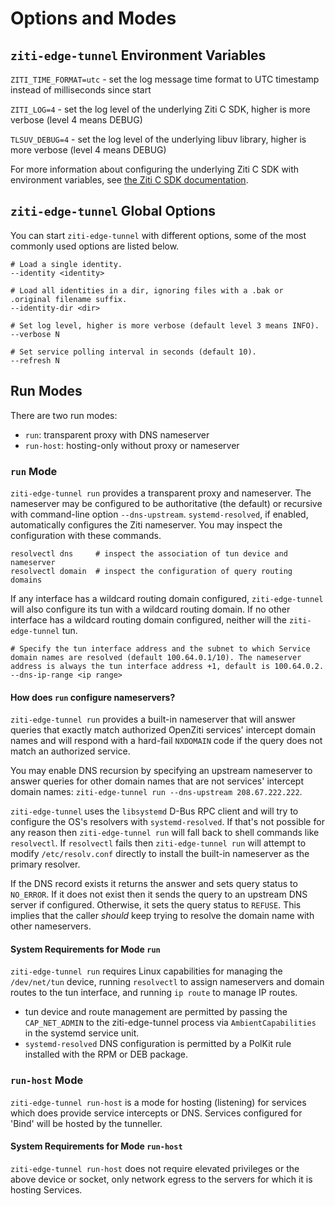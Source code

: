 
# Options and Modes

## `ziti-edge-tunnel` Environment Variables

`ZITI_TIME_FORMAT=utc` - set the log message time format to UTC timestamp instead of milliseconds since start

`ZITI_LOG=4` - set the log level of the underlying Ziti C SDK, higher is more verbose (level 4 means DEBUG)

`TLSUV_DEBUG=4` - set the log level of the underlying libuv library, higher is more verbose (level 4 means DEBUG)

For more information about configuring the underlying Ziti C SDK with environment variables, see [the Ziti C SDK documentation](../../../../docs/reference/developer/sdk/ziti-sdk-c).

## `ziti-edge-tunnel` Global Options

You can start `ziti-edge-tunnel` with different options, some of the most commonly used options are listed below.

```
# Load a single identity.
--identity <identity>
```

```
# Load all identities in a dir, ignoring files with a .bak or .original filename suffix.
--identity-dir <dir>
```

```
# Set log level, higher is more verbose (default level 3 means INFO).
--verbose N
```

```
# Set service polling interval in seconds (default 10).
--refresh N
```

## Run Modes

There are two run modes:

* `run`: transparent proxy with DNS nameserver
* `run-host`: hosting-only without proxy or nameserver

### `run` Mode

`ziti-edge-tunnel run` provides a transparent proxy and nameserver. The nameserver may be configured to be authoritative (the default) or recursive with command-line option `--dns-upstream`. `systemd-resolved`, if enabled, automatically configures the Ziti nameserver. You may inspect the configuration with these commands.

```
resolvectl dns     # inspect the association of tun device and nameserver
resolvectl domain  # inspect the configuration of query routing domains
```

If any interface has a wildcard routing domain configured, `ziti-edge-tunnel` will also configure its tun with a wildcard routing domain. If no other interface has a wildcard routing domain configured, neither will the `ziti-edge-tunnel` tun.

```
# Specify the tun interface address and the subnet to which Service domain names are resolved (default 100.64.0.1/10). The nameserver address is always the tun interface address +1, default is 100.64.0.2.
--dns-ip-range <ip range>
```

#### How does `run` configure nameservers?

`ziti-edge-tunnel run` provides a built-in nameserver that will answer queries that exactly match authorized OpenZiti services' intercept domain names and will respond with a hard-fail `NXDOMAIN` code if the query does not match an authorized service.

You may enable DNS recursion by specifying an upstream nameserver to answer queries for other domain names that are not services' intercept domain names: `ziti-edge-tunnel run --dns-upstream 208.67.222.222`.

`ziti-edge-tunnel` uses the `libsystemd` D-Bus RPC client and will try to configure the OS's resolvers with `systemd-resolved`. If that's not possible for any reason then `ziti-edge-tunnel run` will fall back to shell commands like `resolvectl`. If `resolvectl` fails then `ziti-edge-tunnel run` will attempt to modify `/etc/resolv.conf` directly to install the built-in nameserver as the primary resolver.

If the DNS record exists it returns the answer and sets query status to `NO_ERROR`. If it does not exist then it sends the query to an upstream DNS server if configured. Otherwise, it sets the query status to `REFUSE`. This implies that the caller *should* keep trying to resolve the domain name with other nameservers.

#### System Requirements for Mode `run`

`ziti-edge-tunnel run` requires Linux capabilities for managing the `/dev/net/tun` device, running `resolvectl` to assign nameservers and domain routes to the tun interface, and running `ip route` to manage IP routes.

* tun device and route management are permitted by passing the `CAP_NET_ADMIN` to the ziti-edge-tunnel process via `AmbientCapabilities` in the systemd service unit.
* `systemd-resolved` DNS configuration is permitted by a PolKit rule installed with the RPM or DEB package.

### `run-host` Mode

`ziti-edge-tunnel run-host` is a mode for hosting (listening) for services which does provide service intercepts or DNS. Services configured for 'Bind' will be hosted by the tunneller.

#### System Requirements for Mode `run-host`

`ziti-edge-tunnel run-host` does not require elevated privileges or the above device or socket, only network egress to the servers for which it is hosting Services.
